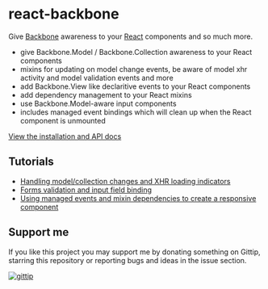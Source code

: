 react-backbone
==============
Give [Backbone](http://backbonejs.org/) awareness to your [React](http://facebook.github.io/react/) components and so much more.

* give Backbone.Model / Backbone.Collection awareness to your React components
* mixins for updating on model change events, be aware of model xhr activity and model validation events and more
* add Backbone.View like declaritive events to your React components
* add dependency management to your React mixins
* use Backbone.Model-aware input components
* includes managed event bindings which will clean up when the React component is unmounted

[View the installation and API docs](http://jhudson8.github.io/fancydocs/index.html#project/jhudson8/react-backbone)


## Tutorials

* [Handling model/collection changes and XHR loading indicators](https://github.com/jhudson8/react-backbone/tree/master/tutorials/collection-binding/tutorial.md)
* [Forms validation and input field binding](https://github.com/jhudson8/react-backbone/tree/master/tutorials/forms/tutorial.md)
* [Using managed events and mixin dependencies to create a responsive component](https://github.com/jhudson8/react-backbone/tree/master/tutorials/responsive-design/tutorial.md)


## Support me

If you like this project you may support me by donating something on Gittip, starring this repository or reporting bugs and ideas in the issue section.

[![gittip](http://jhudson8.github.io/react-mixin-manager/gittip-button.jpg)](https://gratipay.com/jhudson8/)
